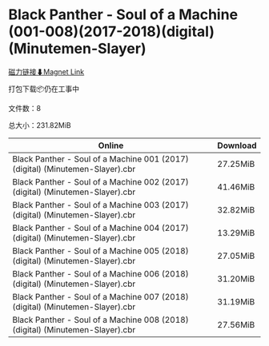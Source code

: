# Black Panther - Soul of a Machine (001-008)(2017-2018)(digital)(Minutemen-Slayer)

[磁力链接⬇Magnet Link](magnet:?xt=urn:btih:e50b49143ae4cc266075a21690982475a085fd07&dn=Black%20Panther%20-%20Soul%20of%20a%20Machine%20%28001-008%29%282017-2018%29%28digital%29%28Minutemen-Slayer%29)

打包下载📦仍在工事中

文件数：8

总大小：231.82MiB

Online | Download
--- | ---
Black Panther - Soul of a Machine 001 (2017) (digital) (Minutemen-Slayer).cbr | 27.25MiB
Black Panther - Soul of a Machine 002 (2017) (digital) (Minutemen-Slayer).cbr | 41.46MiB
Black Panther - Soul of a Machine 003 (2017) (digital) (Minutemen-Slayer).cbr | 32.82MiB
Black Panther - Soul of a Machine 004 (2017) (digital) (Minutemen-Slayer).cbr | 13.29MiB
Black Panther - Soul of a Machine 005 (2018) (digital) (Minutemen-Slayer).cbr | 27.05MiB
Black Panther - Soul of a Machine 006 (2018) (digital) (Minutemen-Slayer).cbr | 31.20MiB
Black Panther - Soul of a Machine 007 (2018) (digital) (Minutemen-Slayer).cbr | 31.19MiB
Black Panther - Soul of a Machine 008 (2018) (digital) (Minutemen-Slayer).cbr | 27.56MiB